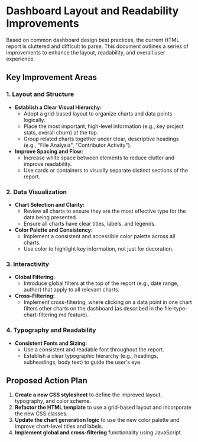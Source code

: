 # Dashboard Layout and Readability Improvements

Based on common dashboard design best practices, the current HTML report is cluttered and difficult to parse. This document outlines a series of improvements to enhance the layout, readability, and overall user experience.

## Key Improvement Areas

### 1. Layout and Structure

-   **Establish a Clear Visual Hierarchy:**
    -   Adopt a grid-based layout to organize charts and data points logically.
    -   Place the most important, high-level information (e.g., key project stats, overall churn) at the top.
    -   Group related charts together under clear, descriptive headings (e.g., "File Analysis", "Contributor Activity").
-   **Improve Spacing and Flow:**
    -   Increase white space between elements to reduce clutter and improve readability.
    -   Use cards or containers to visually separate distinct sections of the report.

### 2. Data Visualization

-   **Chart Selection and Clarity:**
    -   Review all charts to ensure they are the most effective type for the data being presented.
    -   Ensure all charts have clear titles, labels, and legends.
-   **Color Palette and Consistency:**
    -   Implement a consistent and accessible color palette across all charts.
    -   Use color to highlight key information, not just for decoration.

### 3. Interactivity

-   **Global Filtering:**
    -   Introduce global filters at the top of the report (e.g., date range, author) that apply to all relevant charts.
-   **Cross-Filtering:**
    -   Implement cross-filtering, where clicking on a data point in one chart filters other charts on the dashboard (as described in the file-type-chart-filtering.md feature).

### 4. Typography and Readability

-   **Consistent Fonts and Sizing:**
    -   Use a consistent and readable font throughout the report.
    -   Establish a clear typographic hierarchy (e.g., headings, subheadings, body text) to guide the user's eye.

## Proposed Action Plan

1.  **Create a new CSS stylesheet** to define the improved layout, typography, and color scheme.
2.  **Refactor the HTML template** to use a grid-based layout and incorporate the new CSS classes.
3.  **Update the chart generation logic** to use the new color palette and improve chart-level titles and labels.
4.  **Implement global and cross-filtering** functionality using JavaScript.
